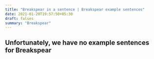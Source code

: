```yaml
---
title: "Breakspear in a sentence | Breakspear example sentences"
date: 2021-01-20T19:57:50+05:30
draft: falses
summary: "Breakspear"
---
```

## Unfortunately, we have no example sentences for Breakspear                 
